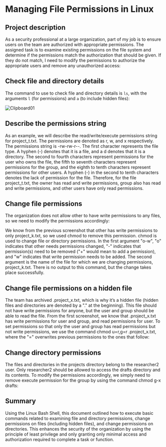 <h1>Managing File Permissions in Linux</h1>

<h2>Project description</h2>
As a security professional at a large organization, part of my job is to ensure users on the team are authorized with appropriate permissions. The assigned task is to examine existing permissions on the file system and determine if the permissions match the authorization that should be given. If they do not match, I need to modify the permissions to authorize the appropriate users and remove any unauthorized access:

<h2>Check file and directory details</h2>
The command to use to check file and directory details is <code>ls</code>, with the arguments <code>l</code> (for permissions) and <code>a</code> (to include hidden files):
 
![Clipboard01](https://github.com/user-attachments/assets/0686bfc5-ecf5-4f55-bde7-7aacb5a19f8a)

<h2>Describe the permissions string</h2>
As an example, we will describe the read/write/execute permissions string for project_t.txt. The permissions are denoted as r, w, and x respectively.
The permissions string is -rw-rw-r--.
The first character represents the file type. A hyphen (-) denotes that it is a file, and a d denotes that it is a directory. The second to fourth characters represent permissions for the user who owns the file, the fifth to seventh characters represent permissions for the group, and the eighth to tenth characters represent permissions for other users. A hyphen (-) in the second to tenth characters denotes the lack of permission for the file. Therefore, for the file project_t.txt, the owner has read and write permissions, group also has read and write permissions, and other users have only read permissions.
<h2>Change file permissions</h2>
The organization does not allow other to have write permissions to any files, so we need to modify the permissions accordingly: 
 
We know from the previous screenshot that other has write permissions to only project_k.txt, so we used chmod to remove this permission.
chmod is used to change file or directory permissions.
In the first argument "o-w", "o" indicates that other needs permissions changed, "-" indicates that permission(s) need to be removed ("+" would mean to add a permission), and "w" indicates that write permission needs to be added.
The second argument is the name of the file for which we are changing permissions, project_k.txt.
There is no output to this command, but the change takes place successfully.
<h2>Change file permissions on a hidden file</h2>
The team has archived .project_x.txt, which is why it’s a hidden file (hidden files and directories are denoted by a "." at the beginning). This file should not have write permissions for anyone, but the user and group should be able to read the file. From the first screenshot, we know that .project_x.txt has write permissions for user and group, and read permissions for user. To set permissions so that only the user and group has read permissions but not write permissions, we use the command chmod u=r,g=r .project_x.txt, where the "=" overwrites previous permissions to the ones that follow:
 

<h2>Change directory permissions</h2>
The files and directories in the projects directory belong to the researcher2 user. Only researcher2 should be allowed to access the drafts directory and its contents. To modify the permissions accordingly, we simply need to remove execute permission for the group by using the command chmod g-x drafts:
 

<h2>Summary</h2>
Using the Linux Bash Shell, this document outlined how to execute basic commands related to examining file and directory permissions, change permissions on files (including hidden files), and change permissions on directories. This enhances the security of the organization by using the principle of least privilege and only granting only minimal access and authorization required to complete a task or function.

